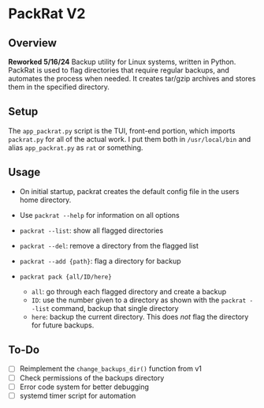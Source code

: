 # PackRat V2

## Overview
**Reworked 5/16/24**
Backup utility for Linux systems, written in Python. 
PackRat is used to flag directories that require regular backups, and automates the process when needed.
It creates tar/gzip archives and stores them in the specified directory. 

## Setup
The `app_packrat.py` script is the TUI, front-end portion, which imports `packrat.py` for all of the actual work. I put them both in `/usr/local/bin` and alias `app_packrat.py` as `rat` or something. 

## Usage 
- On initial startup, packrat creates the default config file in the users home directory.
- Use `packrat --help` for information on all options
- `packrat --list`: show all flagged directories
- `packrat --del`: remove a directory from the flagged list
- `packrat --add {path}`: flag a directory for backup

- `packrat pack {all/ID/here}`
  - `all`: go through each flagged directory and create a backup
  - `ID`: use the number given to a directory as shown with the `packrat --list` command, backup that single directory
  - `here`: backup the current directory. This does *not* flag the directory for future backups. 

## To-Do
- [ ] Reimplement the `change_backups_dir()` function from v1
- [ ] Check permissions of the backups directory
- [ ] Error code system for better debugging
- [ ] systemd timer script for automation 
